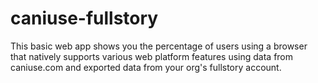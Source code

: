 # caniuse-fullstory
This basic web app shows you the percentage of users using a browser that natively supports various web platform features using data from caniuse.com and exported data from your org's fullstory account.
